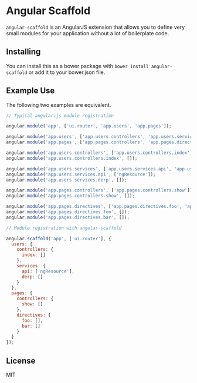 # Angular Scaffold

`angular-scaffold` is an AngularJS extension that allows you to define very small modules for your application without
a lot of boilerplate code.

## Installing

You can install this as a bower package with `bower install angular-scaffold`
or add it to your bower.json file.

## Example Use

The following two examples are equivalent.

```javascript
// Typical angular.js module registration

angular.module('app', ['ui.router', 'app.users', 'app.pages']);

angular.module('app.users', ['app.users.controllers', 'app.users.services']);
angular.module('app.pages', ['app.pages.controllers', 'app.pages.directives']);

angular.module('app.users.controllers', ['app.users.controllers.index']);
angular.module('app.users.controllers.index', []);

angular.module('app.users.services', ['app.users.services.api', 'app.users.services.derp']);
angular.module('app.users.services.api', ['ngResource']);
angular.module('app.users.services.derp', []);

angular.module('app.pages.controllers', ['app.pages.controllers.show']);
angular.module('app.pages.controllers.show', []);

angular.module('app.pages.directives', ['app.pages.directives.foo', 'app.pages.directives.bar']);
angular.module('app.pages.directives.foo', []);
angular.module('app.pages.directives.bar', []);
```

```javascript
// Module registration with angular-scaffold

angular.scaffold('app', ['ui.router'], {
  users: {
    controllers: {
      index: []
    },
    services: {
      api: ['ngResource'],
      derp: []
    }
  },
  pages: {
    controllers: {
      show: []
    },
    directives: {
      foo: [],
      bar: []
    }
  }
});
```

## License

MIT

